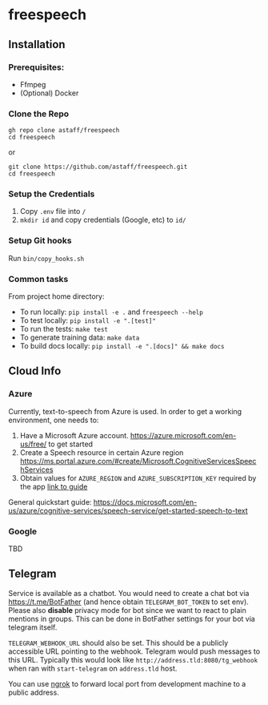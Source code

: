 # freespeech

## Installation

### Prerequisites:

* Ffmpeg
* (Optional) Docker

### Clone the Repo

```shell
gh repo clone astaff/freespeech
cd freespeech
```
or
```shell
git clone https://github.com/astaff/freespeech.git
cd freespeech
```

### Setup the Credentials

1. Copy `.env` file into `/`
2. `mkdir id` and copy credentials (Google, etc) to `id/`

### Setup Git hooks
Run `bin/copy_hooks.sh`

### Common tasks

From project home directory:

- To run locally: `pip install -e .` and `freespeech --help`
- To test locally: `pip install -e ".[test]"`
- To run the tests: `make test`
- To generate training data: `make data`
- To build docs locally: `pip install -e ".[docs]" && make docs`

## Cloud Info

### Azure

Currently, text-to-speech from Azure is used. In order to get a working environment, one
needs to:

1. Have a Microsoft Azure account. https://azure.microsoft.com/en-us/free/ to get
   started
2. Create a Speech resource in certain Azure region
   https://ms.portal.azure.com/#create/Microsoft.CognitiveServicesSpeechServices
3. Obtain values for `AZURE_REGION` and `AZURE_SUBSCRIPTION_KEY` required by the app
   [link to guide](https://docs.microsoft.com/en-us/azure/cognitive-services/cognitive-services-apis-create-account#get-the-keys-for-your-resource)

General quickstart guide:
https://docs.microsoft.com/en-us/azure/cognitive-services/speech-service/get-started-speech-to-text


### Google

TBD

## Telegram

Service is available as a chatbot. You would need to create a chat bot via
https://t.me/BotFather (and hence obtain `TELEGRAM_BOT_TOKEN` to set env). Please also
**disable** privacy mode for bot since we want to react to plain mentions in groups.
This can be done in BotFather settings for your bot via telegram itself.

`TELEGRAM_WEBHOOK_URL` should also be set. This should be a publicly accessible URL
pointing to the webhook. Telegram would push messages to this URL. Typically this would
look like `http://address.tld:8080/tg_webhook` when ran with `start-telegram`
on `address.tld` host.

You can use [ngrok](https://ngrok.com) to forward local port from development machine 
to a public address.
